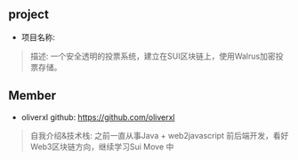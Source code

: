 ## project
- 项目名称:
> 描述: 一个安全透明的投票系统，建立在SUI区块链上，使用Walrus加密投票存储。


## Member
- oliverxl  github: https://github.com/oliverxl
> 自我介绍&技术栈:  之前一直从事Java + web2javascript 前后端开发，看好Web3区块链方向，继续学习Sui Move 中

